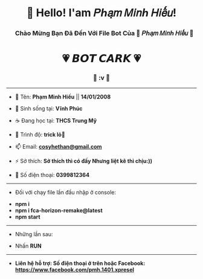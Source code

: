 <h1 align="center">👋 Hello! I'am 𝑃ℎ𝑎̣𝑚 𝑀𝑖𝑛ℎ 𝐻𝑖𝑒̂́𝑢!</h1>
<h3 align="center">ㅤChào Mừng Bạn Đã Đến Với File Bot Của  💖 𝑃ℎ𝑎̣𝑚 𝑀𝑖𝑛ℎ 𝐻𝑖𝑒̂́𝑢 💖<h1>
<h1 align="center"> 💗 𝘽𝙊𝙏 𝘾𝘼𝙍𝙆
💗 </h1>
<h3 align="center">🐧 :v 🐧 </h1>
  <hr>

- 🔭 Tên: **Phạm Minh Hiếu** || **14/01/2008**

- 🌁 Sinh sống tại: **Vĩnh Phúc**

- ☕ Đang học tại: **THCS Trung Mỹ**

- 🌱 Trình độ: **trick lỏ🐧**

- 📫 Email: **cosyhethan@gmail.com**

- ⚡ Sở thích: **Sở thích thì có đấy Nhưng liệt kê thì chịu:))**

- ️🎯 Số điện thoại: **0399812364**

<hr>

- Đối với chạy file lần đầu nhập ở console:
+ **npm i**
+ **npm i fca-horizon-remake@latest**
+ **npm start**

<hr>

- Những lần sau:

+ Nhấn **RUN**

<hr>

- **Liên hệ hỗ trợ: Số điện thoại ở trên hoặc Facebook:**
  **https://www.facebook.com/pmh.1401.xpresel**
  

